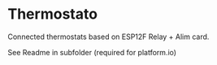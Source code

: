 # Thermostato
Connected thermostats based on ESP12F Relay + Alim card.

See Readme in subfolder (required for platform.io)

